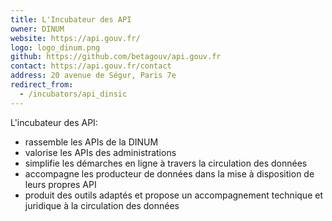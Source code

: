 ```yaml
---
title: L'Incubateur des API
owner: DINUM
website: https://api.gouv.fr/
logo: logo_dinum.png
github: https://github.com/betagouv/api.gouv.fr
contact: https://api.gouv.fr/contact
address: 20 avenue de Ségur, Paris 7e
redirect_from:
  - /incubators/api_dinsic
---
```


L'incubateur des API: 
* rassemble les APIs de la DINUM
* valorise les APIs des administrations
* simplifie les démarches en ligne à travers la circulation des données
* accompagne les producteur de données dans la mise à disposition de leurs propres API
* produit des outils adaptés et propose un accompagnement technique et juridique à la circulation des données
